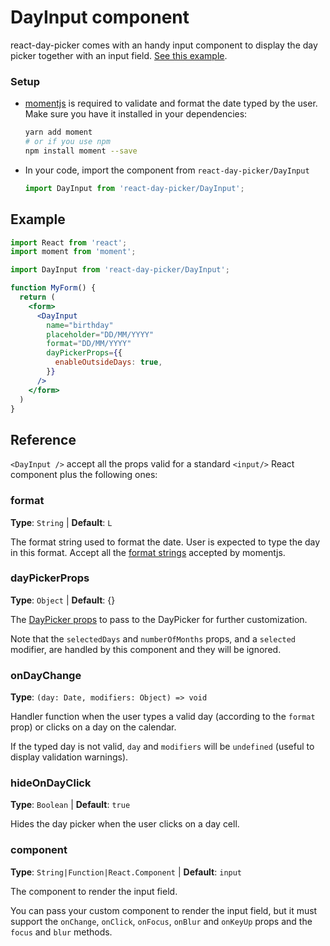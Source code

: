 # DayInput component

react-day-picker comes with an handy input component to display the day picker together with an input field. [See this example](http://react-day-picker.js.org/examples/?input).

### Setup

* [momentjs](https://momentjs.com/) is required to validate and format the date typed by the user. Make sure you have it installed in your dependencies:

  ```bash
  yarn add moment
  # or if you use npm
  npm install moment --save
  ```


* In your code, import the component from `react-day-picker/DayInput`
  
  ```js
  import DayInput from 'react-day-picker/DayInput';
  ```

## Example

```jsx
import React from 'react';
import moment from 'moment';

import DayInput from 'react-day-picker/DayInput';

function MyForm() {
  return (
    <form>
      <DayInput
        name="birthday"
        placeholder="DD/MM/YYYY"
        format="DD/MM/YYYY"
        dayPickerProps={{
          enableOutsideDays: true,
        }}
      />
    </form>
  )
}
```

## <DayInput />  Reference

`<DayInput />` accept all the props valid for a standard `<input/>` React component plus the following ones:

### format

**Type**: `String` | **Default**: `L`

The format string used to format the date. User is expected to type the day in this format. Accept all the [format strings](https://momentjs.com/docs/#/displaying/format/) accepted by momentjs.

### dayPickerProps

**Type**: `Object` | **Default**: {}

The [DayPicker props](APIProps.md) to pass to the DayPicker for further customization.

Note that the `selectedDays` and `numberOfMonths` props, and a `selected` modifier, are handled by this component and they will be ignored.

### onDayChange

**Type**: `(day: Date, modifiers: Object) => void`

Handler function when the user types a valid day (according to the `format` prop) or clicks on a day on the calendar. 

If the typed day is not valid, `day` and `modifiers` will be `undefined` (useful to display validation warnings).

### hideOnDayClick

**Type**: `Boolean` | **Default**: `true`

Hides the day picker when the user clicks on a day cell.

### component

**Type**: `String|Function|React.Component` | **Default**: `input`

The component to render the input field. 

You can pass your custom component to render the input field, but it must support the `onChange`, `onClick`, `onFocus`, `onBlur` and `onKeyUp` props and the `focus` and `blur` methods.